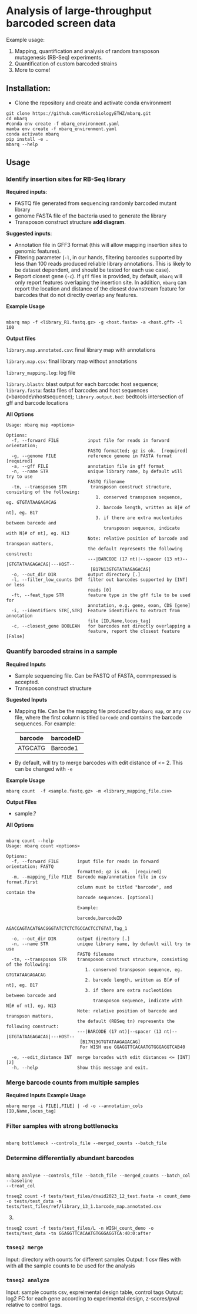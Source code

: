 # Analysis of large-throughput barcoded screen data

Example usage:

1. Mapping, quantification and analysis of random transposon mutagenesis (RB-Seq) experiments. 
2. Quantification of custom barcoded strains 
3. More to come! 


## Installation:

- Clone the repository and create and activate conda environment

```
git clone https://github.com/MicrobiologyETHZ/mbarq.git
cd mbarq
#conda env create -f mbarq_environment.yaml
mamba env create -f mbarq_environment.yaml
conda activate mbarq
pip install -e .
mbarq --help

```

## Usage

### Identify insertion sites for RB-Seq library

**Required inputs**: 
- FASTQ file generated from sequencing randomly barcoded mutant library
- genome FASTA file of the bacteria used to generate the library
- Transposon construct structure **add diagram**.

**Suggested inputs**:
- Annotation file in GFF3 format (this will allow mapping insertion sites to genomic features). 
- Filtering parameter (``-l``, in our hands, filtering barcodes supported by less than 100 reads produced reliable library annotations. This is likely to be dataset dependent, and should be tested for each use case).
- Report closest gene (``-c``). If ``gff`` files is provided, by default, ``mbarq`` will only report features overlaping the insertion site. In addition, ``mbarq`` can report the location and distance of the closest downstream feature for barcodes that do not directly overlap any features. 

**Example Usage**

```shell

mbarq map -f <library_R1.fastq.gz> -g <host.fasta> -a <host.gff> -l 100

```

**Output files**

``library.map.annotated.csv``: final library map with annotations 

``library.map.csv``: final library map without annotations 

``library_mapping.log``: log file 

``library.blastn``: blast output for each barcode: host sequence;  
``library.fasta``: fasta files of barcodes and host sequences (>barcode\nhostsequence); 
``library.output.bed``: bedtools intersection of gff and barcode locations

**All Options**

```shell
Usage: mbarq map <options>

Options:
  -f, --forward FILE           input file for reads in forward orientation;
                               FASTQ formatted; gz is ok.  [required]
  -g, --genome FILE            reference genome in FASTA format  [required]
  -a, --gff FILE               annotation file in gff format
  -n, --name STR               unique library name, by default will try to use
                               FASTQ filename
  -tn, --transposon STR         transposon construct structure, consisting of the following:
                                  1. conserved transposon sequence, eg. GTGTATAAGAGACAG
                                  2. barcode length, written as B[# of nt], eg. B17
                                  3. if there are extra nucleotides between barcode and 
                                     transposon sequence, indicate with N[# of nt], eg. N13
                               Note: relative position of barcode and transpson matters, 
                               the default represents the following construct:
                               ---|BARCODE (17 nt)|--spacer (13 nt)--|GTGTATAAGAGACAG|---HOST--
                                [B17N13GTGTATAAGAGACAG]
  -o, --out_dir DIR            output directory [.]
  -l, --filter_low_counts INT  filter out barcodes supported by [INT] or less
                               reads [0]
  -ft, --feat_type STR         feature type in the gff file to be used for
                               annotation, e.g. gene, exon, CDS [gene]
  -i, --identifiers STR[,STR]  Feature identifiers to extract from annotation
                               file [ID,Name,locus_tag]
  -c, --closest_gene BOOLEAN   for barcodes not directly overlapping a
                               feature, report the closest feature [False]

```

### Quantify barcoded strains in a sample

**Required Inputs**
- Sample sequencing file. Can be FASTQ of FASTA, commpressed is accepted. 
- Transposon construct structure

**Sugested Inputs**

- Mapping file. Can be the mapping file produced by ``mbarq map``, or any ``csv`` file, where the first column is titled ``barcode`` and contains the barcode sequences. For example:

    | barcode | barcodeID |
    |---------|-----------|
    | ATGCATG | Barcode1  |

- By default, will try to merge barcodes with edit distance of <= 2. This can be changed with ``-e``

**Example Usage**
```
mbarq count  -f <sample.fastq.gz> -m <library_mapping_file.csv>
```

**Output Files**
- sample.?

**All Options**

```shell

mbarq count --help
Usage: mbarq count <options>

Options:
  -f, --forward FILE       input file for reads in forward orientation; FASTQ
                           formatted; gz is ok.  [required]
  -m, --mapping_file FILE  Barcode map/annotation file in csv format.First
                           column must be titled "barcode", and contain the
                           barcode sequences. [optional]
                           
                           Example:
                           
                           barcode,barcodeID
                           AGACCAGTACATGACGGGTATCTCTCTGCCACTCCTGTAT,Tag_1
                           
  -o, --out_dir DIR        output directory [.]
  -n, --name STR           unique library name, by default will try to use
                           FASTQ filename
  -tn, --transposon STR    transposon construct structure, consisting of the following:
                              1. conserved transposon sequence, eg. GTGTATAAGAGACAG
                              2. barcode length, written as B[# of nt], eg. B17
                              3. if there are extra nucleotides between barcode and 
                                 transposon sequence, indicate with N[# of nt], eg. N13
                           Note: relative position of barcode and transpson matters, 
                           the default (RBSeq tn) represents the following construct:
                           ---|BARCODE (17 nt)|--spacer (13 nt)--|GTGTATAAGAGACAG|---HOST--
                            [B17N13GTGTATAAGAGACAG]
                            For WISH use GGAGGTTCACAATGTGGGAGGTCAB40
                            
  -e, --edit_distance INT  merge barcodes with edit distances <= [INT] [2]
  -h, --help               Show this message and exit.

```


### Merge barcode counts from multiple samples

**Required Inputs**
**Example Usage**

```shell
mbarq merge -i FILE[,FILE] | -d -o --annotation_cols [ID,Name,locus_tag]
```


### Filter samples with strong bottlenecks

```shell

mbarq bottleneck --controls_file --merged_counts --batch_file 

```


### Determine differentially abundant barcodes

```shell

mbarq analyse --controls_file --batch_file --merged_counts --batch_col --baseline 
--treat_col
```

        
```
tnseq2 count -f tests/test_files/dnaid2023_12_test.fasta -n count_demo -o tests/test_data -m tests/test_files/ref/library_13_1.barcode_map.annotated.csv
```

3. 

```
tnseq2 count -f tests/test_files/L -n WISH_count_demo -o tests/test_data -tn GGAGGTTCACAATGTGGGAGGTCA:40:0:after

```


### `tnseq2 merge`

 Input: directory with counts for different samples
 Output: 1 csv files with with all the sample counts to be used for the analysis
 
### `tnseq2 analyze`

Input: sample counts csv, expreimental design table, control tags 
Output: log2 FC for each gene according to experimental design, z-scores/pval relative to control tags. 

